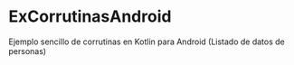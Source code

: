 # ExCorrutinasAndroid
Ejemplo sencillo de corrutinas en Kotlin para Android (Listado de datos de personas)
